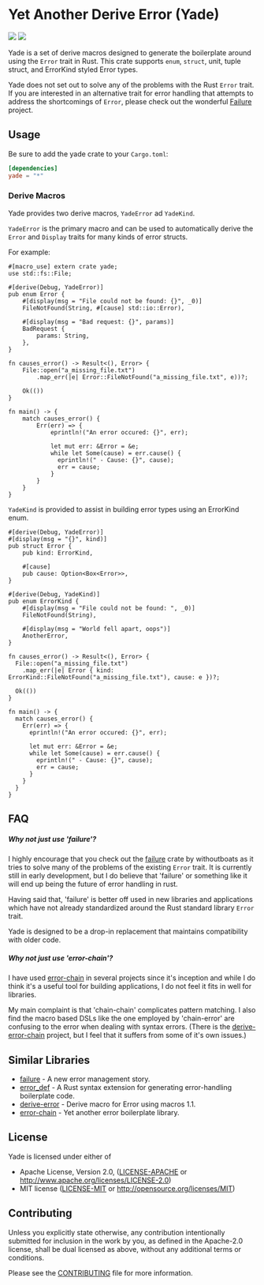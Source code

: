 # Yet Another Derive Error (Yade)
[![](https://img.shields.io/crates/v/yade.svg)](https://crates.io/crates/yade) [![](https://travis-ci.org/lholden/yade.svg?branch=master)](https://travis-ci.org/lholden/yade)

Yade is a set of derive macros designed to generate the boilerplate around using the `Error` trait in Rust. This crate supports `enum`, `struct`, unit, tuple struct, and ErrorKind styled Error types.

Yade does not set out to solve any of the problems with the Rust `Error` trait. If you are interested in an alternative trait for error handling that attempts to address the shortcomings of `Error`, please check out the wonderful [Failure](https://github.com/withoutboats/failure) project.

## Usage

Be sure to add the yade crate to your `Cargo.toml`:

```toml
[dependencies]
yade = "*"
```

### Derive Macros
Yade provides two derive macros, `YadeError` ad `YadeKind`.

`YadeError` is the primary macro and can be used to automatically derive the `Error` and `Display` traits for many kinds of error structs.

For example:

```
#[macro_use] extern crate yade;
use std::fs::File;

#[derive(Debug, YadeError)]
pub enum Error {
    #[display(msg = "File could not be found: {}", _0)]
    FileNotFound(String, #[cause] std::io::Error),

    #[display(msg = "Bad request: {}", params)]
    BadRequest {
        params: String,
    },
}

fn causes_error() -> Result<(), Error> {
    File::open("a_missing_file.txt")
        .map_err(|e| Error::FileNotFound("a_missing_file.txt", e))?;

    Ok(())
}

fn main() -> {
    match causes_error() {
        Err(err) => {
            eprintln!("An error occured: {}", err);

            let mut err: &Error = &e;
            while let Some(cause) = err.cause() {
              eprintln!(" - Cause: {}", cause);
              err = cause;
            }
        }
    }
}
```

`YadeKind` is provided to assist in building error types using an ErrorKind enum.

```
#[derive(Debug, YadeError)]
#[display(msg = "{}", kind)]
pub struct Error {
    pub kind: ErrorKind,

    #[cause]
    pub cause: Option<Box<Error>>,
}

#[derive(Debug, YadeKind)]
pub enum ErrorKind {
    #[display(msg = "File could not be found: ", _0)]
    FileNotFound(String),

    #[display(msg = "World fell apart, oops")]
    AnotherError,
}

fn causes_error() -> Result<(), Error> {
  File::open("a_missing_file.txt")
    .map_err(|e| Error { kind: ErrorKind::FileNotFound("a_missing_file.txt"), cause: e })?;

  Ok(())
}

fn main() -> {
  match causes_error() {
    Err(err) => {
      eprintln!("An error occured: {}", err);

      let mut err: &Error = &e;
      while let Some(cause) = err.cause() {
        eprintln!(" - Cause: {}", cause);
        err = cause;
      }
    }
  }
}
```


## FAQ
##### Why not just use 'failure'?
I highly encourage that you check out the [failure](https://github.com/withoutboats/failure) crate by withoutboats as it tries to solve many of the problems of the existing `Error` trait. It is currently still in early development, but I do believe that 'failure' or something like it will end up being the future of error handling in rust.

Having said that, 'failure' is better off used in new libraries and applications which have not already standardized around the Rust standard library `Error` trait.

Yade is designed to be a drop-in replacement that maintains compatibility with older code.

##### Why not just use 'error-chain'?
I have used [error-chain](https://github.com/rust-lang-nursery/error-chain) in several projects since it's inception and while I do think it's a useful tool for building applications, I do not feel it fits in well for libraries.

My main complaint is that 'chain-chain' complicates pattern matching. I also find the macro based DSLs like the one employed by 'chain-error' are confusing to the error when dealing with syntax errors. (There is the [derive-error-chain](https://github.com/Arnavion/derive-error-chain) project, but I feel that it suffers from some of it's own issues.)

## Similar Libraries

* [failure](https://github.com/withoutboats/failure) - A new error management story.
* [error_def](https://github.com/canndrew/error_def) - A Rust syntax extension for generating error-handling boilerplate code.
* [derive-error](https://github.com/rushmorem/derive-error) - Derive macro for Error using macros 1.1.
* [error-chain](https://github.com/rust-lang-nursery/error-chain) - Yet another error boilerplate library.

## License

Yade is licensed under either of

* Apache License, Version 2.0, ([LICENSE-APACHE](LICENSE-APACHE) or
    http://www.apache.org/licenses/LICENSE-2.0)
* MIT license ([LICENSE-MIT](LICENSE-MIT) or
    http://opensource.org/licenses/MIT)

## Contributing

Unless you explicitly state otherwise, any contribution intentionally submitted
for inclusion in the work by you, as defined in the Apache-2.0 license, shall
be dual licensed as above, without any additional terms or conditions.

Please see the [CONTRIBUTING](CONTRIBUTING.md) file for more information.
